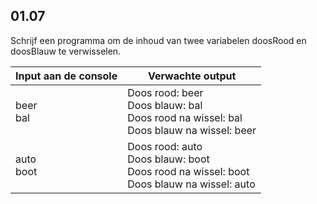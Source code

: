 ## 01.07
Schrijf een programma om de inhoud van twee variabelen doosRood en doosBlauw te verwisselen.

| Input aan de console | Verwachte output |
|----------------------|------------------|
| beer<br>bal | Doos rood: beer<br>Doos blauw: bal<br>Doos rood na wissel: bal<br>Doos blauw na wissel: beer |
| auto<br>boot | Doos rood: auto<br>Doos blauw: boot<br>Doos rood na wissel: boot<br>Doos blauw na wissel: auto |
